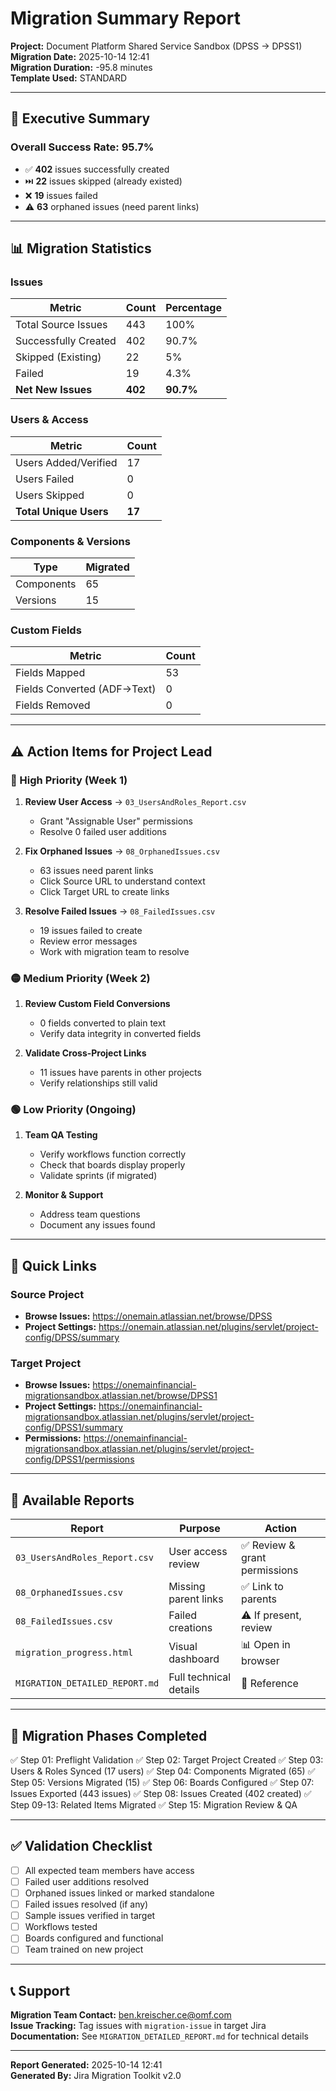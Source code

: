 # Migration Summary Report

**Project:** Document Platform Shared Service Sandbox (DPSS → DPSS1)  
**Migration Date:** 2025-10-14 12:41  
**Migration Duration:** -95.8 minutes  
**Template Used:** STANDARD

---

## 🎯 Executive Summary

### Overall Success Rate: **95.7%**

- ✅ **402** issues successfully created
- ⏭️ **22** issues skipped (already existed)
- ❌ **19** issues failed
- ⚠️ **63** orphaned issues (need parent links)

---

## 📊 Migration Statistics

### Issues
| Metric | Count | Percentage |
|--------|-------|------------|
| Total Source Issues | 443 | 100% |
| Successfully Created | 402 | 90.7% |
| Skipped (Existing) | 22 | 5% |
| Failed | 19 | 4.3% |
| **Net New Issues** | **402** | **90.7%** |

### Users & Access
| Metric | Count |
|--------|-------|
| Users Added/Verified | 17 |
| Users Failed | 0 |
| Users Skipped | 0 |
| **Total Unique Users** | **17** |

### Components & Versions
| Type | Migrated |
|------|----------|
| Components | 65 |
| Versions | 15 |

### Custom Fields
| Metric | Count |
|--------|-------|
| Fields Mapped | 53 |
| Fields Converted (ADF→Text) | 0 |
| Fields Removed | 0 |

---

## ⚠️ Action Items for Project Lead

### 🔴 High Priority (Week 1)
1. **Review User Access** → `03_UsersAndRoles_Report.csv`
   - Grant "Assignable User" permissions
   - Resolve 0 failed user additions

2. **Fix Orphaned Issues** → `08_OrphanedIssues.csv`
   - 63 issues need parent links
   - Click Source URL to understand context
   - Click Target URL to create links

3. **Resolve Failed Issues** → `08_FailedIssues.csv`
   - 19 issues failed to create
   - Review error messages
   - Work with migration team to resolve

### 🟡 Medium Priority (Week 2)
1. **Review Custom Field Conversions**
   - 0 fields converted to plain text
   - Verify data integrity in converted fields

2. **Validate Cross-Project Links**
   - 11 issues have parents in other projects
   - Verify relationships still valid

### 🟢 Low Priority (Ongoing)
1. **Team QA Testing**
   - Verify workflows function correctly
   - Check that boards display properly
   - Validate sprints (if migrated)

2. **Monitor & Support**
   - Address team questions
   - Document any issues found

---

## 🔗 Quick Links

### Source Project
- **Browse Issues:** https://onemain.atlassian.net/browse/DPSS
- **Project Settings:** https://onemain.atlassian.net/plugins/servlet/project-config/DPSS/summary

### Target Project
- **Browse Issues:** https://onemainfinancial-migrationsandbox.atlassian.net/browse/DPSS1
- **Project Settings:** https://onemainfinancial-migrationsandbox.atlassian.net/plugins/servlet/project-config/DPSS1/summary
- **Permissions:** https://onemainfinancial-migrationsandbox.atlassian.net/plugins/servlet/project-config/DPSS1/permissions

---

## 📁 Available Reports

| Report | Purpose | Action |
|--------|---------|--------|
| `03_UsersAndRoles_Report.csv` | User access review | ✅ Review & grant permissions |
| `08_OrphanedIssues.csv` | Missing parent links | ✅ Link to parents |
| `08_FailedIssues.csv` | Failed creations | ⚠️ If present, review |
| `migration_progress.html` | Visual dashboard | 📊 Open in browser |
| `MIGRATION_DETAILED_REPORT.md` | Full technical details | 📖 Reference |

---

## 🎯 Migration Phases Completed

✅ Step 01: Preflight Validation
✅ Step 02: Target Project Created
✅ Step 03: Users & Roles Synced (17 users)
✅ Step 04: Components Migrated (65)
✅ Step 05: Versions Migrated (15)
✅ Step 06: Boards Configured
✅ Step 07: Issues Exported (443 issues)
✅ Step 08: Issues Created (402 created)
✅ Step 09-13: Related Items Migrated
✅ Step 15: Migration Review & QA

---

## ✅ Validation Checklist

- [ ] All expected team members have access
- [ ] Failed user additions resolved
- [ ] Orphaned issues linked or marked standalone
- [ ] Failed issues resolved (if any)
- [ ] Sample issues verified in target
- [ ] Workflows tested
- [ ] Boards configured and functional
- [ ] Team trained on new project

---

## 📞 Support

**Migration Team Contact:** ben.kreischer.ce@omf.com  
**Issue Tracking:** Tag issues with `migration-issue` in target Jira  
**Documentation:** See `MIGRATION_DETAILED_REPORT.md` for technical details

---

**Report Generated:** 2025-10-14 12:41  
**Generated By:** Jira Migration Toolkit v2.0


